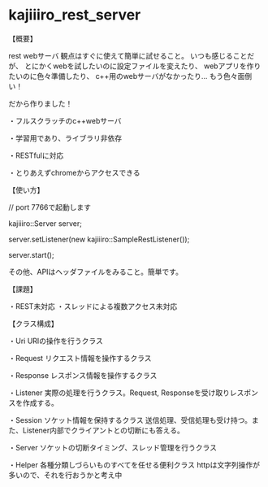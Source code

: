 kajiiiro_rest_server
====================

【概要】

rest webサーバ
観点はすぐに使えて簡単に試せること。
いつも感じることだが、
とにかくwebを試したいのに設定ファイルを変えたり、
webアプリを作りたいのに色々準備したり、
c++用のwebサーバがなかったり…
もう色々面倒い！

だから作りました！

・フルスクラッチのc++webサーバ

・学習用であり、ライブラリ非依存

・RESTfulに対応

・とりあえずchromeからアクセスできる

【使い方】

// port 7766で起動します

kajiiiro::Server server;

server.setListener(new kajiiiro::SampleRestListener());

server.start();

その他、APIはヘッダファイルをみること。簡単です。

【課題】

・REST未対応
・スレッドによる複数アクセス未対応

【クラス構成】

・Uri        URIの操作を行うクラス

・Request    リクエスト情報を操作するクラス

・Response   レスポンス情報を操作するクラス

・Listener   実際の処理を行うクラス。Request, Responseを受け取りレスポンスを作成する。

・Session    ソケット情報を保持するクラス
        送信処理、受信処理も受け持つ。また、Listener内部でクライアントとの切断にも答える。

・Server     ソケットの切断タイミング、スレッド管理を行うクラス

・Helper     各種分類しづらいものすべてを任せる便利クラス
        httpは文字列操作が多いので、それを行おうかと考え中

